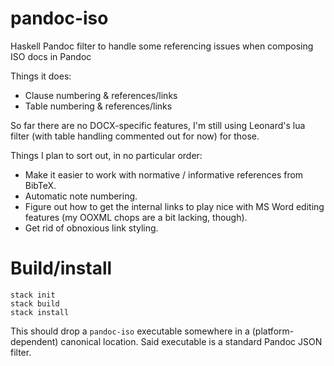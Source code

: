 # pandoc-iso

Haskell Pandoc filter to handle some referencing issues when composing ISO docs in Pandoc

Things it does:

 - Clause numbering & references/links
 - Table numbering & references/links


So far there are no DOCX-specific features, I'm still using Leonard's lua filter (with table handling commented out for now) for those.


Things I plan to sort out, in no particular order:

 - Make it easier to work with normative / informative references from BibTeX.
 - Automatic note numbering.
 - Figure out how to get the internal links to play nice with MS Word editing features (my OOXML chops are a bit lacking, though).
 - Get rid of obnoxious link styling.


# Build/install

```
stack init
stack build
stack install
```

This should drop a `pandoc-iso` executable somewhere in a (platform-dependent) canonical location. Said executable is a standard Pandoc JSON filter.
